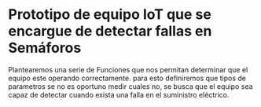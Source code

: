 # Prototipo de equipo IoT que se encargue de detectar fallas en Semáforos
Plantearemos una serie de Funciones que nos permitan determinar que el equipo este operando correctamente. para esto definiremos que tipos de parametros se no es oportuno medir cuales no, se busca que el equipo sea capaz de detectar cuando exista una falla en el suministro eléctrico.




